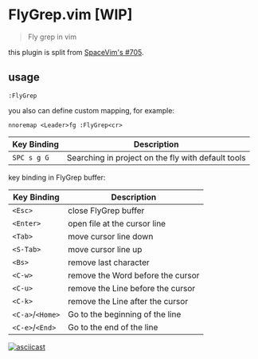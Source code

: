# FlyGrep.vim [WIP]
> Fly grep in vim

this plugin is split from [SpaceVim's #705](https://github.com/SpaceVim/SpaceVim/pull/705).

## usage

```
:FlyGrep
```

you also can define custom mapping, for example:

```vim
nnoremap <Leader>fg :FlyGrep<cr>
```

Key Binding |	Description
-----------| -----------
`SPC s g G` | Searching in project on the fly with default tools

key binding in FlyGrep buffer:

Key Binding |	Description
-----------| -----------
`<Esc>` | close FlyGrep buffer
`<Enter>` | open file at the cursor line
`<Tab>` | move cursor line down
`<S-Tab>` | move cursor line up
`<Bs>` | remove last character
`<C-w>` | remove the Word before the cursor
`<C-u>` | remove the Line before the cursor
`<C-k>` | remove the Line after the cursor
`<C-a>`/`<Home>` | Go to the beginning of the line
`<C-e>`/`<End>` | Go to the end of the line



[![asciicast](https://asciinema.org/a/vpZQJVq8WmT7i43ef7ntG6NpC.png)](https://asciinema.org/a/vpZQJVq8WmT7i43ef7ntG6NpC)
